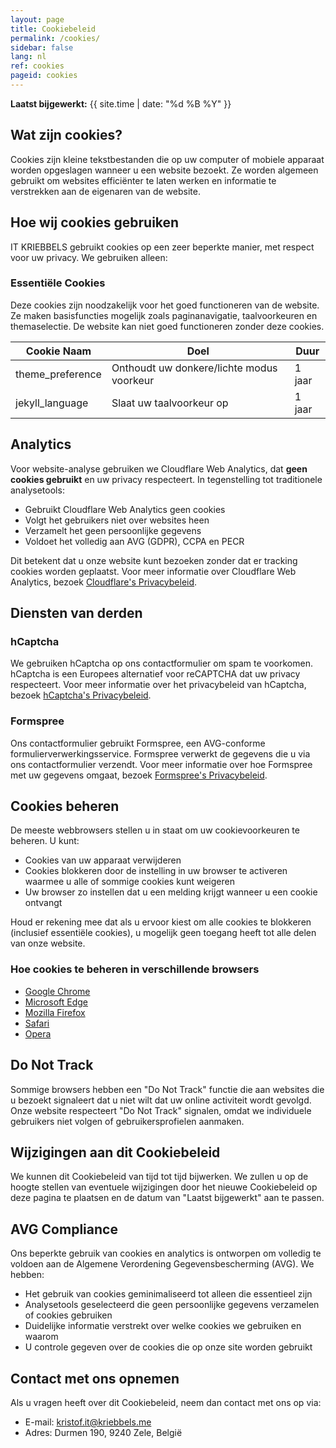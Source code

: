 ```yaml
---
layout: page
title: Cookiebeleid
permalink: /cookies/
sidebar: false
lang: nl
ref: cookies
pageid: cookies
---
```

**Laatst bijgewerkt:** {{ site.time | date: "%d %B %Y" }}

## Wat zijn cookies?

Cookies zijn kleine tekstbestanden die op uw computer of mobiele apparaat worden opgeslagen wanneer u een website bezoekt. Ze worden algemeen gebruikt om websites efficiënter te laten werken en informatie te verstrekken aan de eigenaren van de website.

## Hoe wij cookies gebruiken

IT KRIEBBELS gebruikt cookies op een zeer beperkte manier, met respect voor uw privacy. We gebruiken alleen:

### Essentiële Cookies

Deze cookies zijn noodzakelijk voor het goed functioneren van de website. Ze maken basisfuncties mogelijk zoals paginanavigatie, taalvoorkeuren en themaselectie. De website kan niet goed functioneren zonder deze cookies.

| Cookie Naam | Doel | Duur |
|-------------|------|------|
| theme_preference | Onthoudt uw donkere/lichte modus voorkeur | 1 jaar |
| jekyll_language | Slaat uw taalvoorkeur op | 1 jaar |

## Analytics

Voor website-analyse gebruiken we Cloudflare Web Analytics, dat **geen cookies gebruikt** en uw privacy respecteert. In tegenstelling tot traditionele analysetools:

- Gebruikt Cloudflare Web Analytics geen cookies
- Volgt het gebruikers niet over websites heen
- Verzamelt het geen persoonlijke gegevens
- Voldoet het volledig aan AVG (GDPR), CCPA en PECR

Dit betekent dat u onze website kunt bezoeken zonder dat er tracking cookies worden geplaatst. Voor meer informatie over Cloudflare Web Analytics, bezoek [Cloudflare's Privacybeleid](https://www.cloudflare.com/privacypolicy/).

## Diensten van derden

### hCaptcha

We gebruiken hCaptcha op ons contactformulier om spam te voorkomen. hCaptcha is een Europees alternatief voor reCAPTCHA dat uw privacy respecteert. Voor meer informatie over het privacybeleid van hCaptcha, bezoek [hCaptcha's Privacybeleid](https://www.hcaptcha.com/privacy).

### Formspree

Ons contactformulier gebruikt Formspree, een AVG-conforme formulierverwerkingsservice. Formspree verwerkt de gegevens die u via ons contactformulier verzendt. Voor meer informatie over hoe Formspree met uw gegevens omgaat, bezoek [Formspree's Privacybeleid](https://formspree.io/legal/privacy-policy/).

## Cookies beheren

De meeste webbrowsers stellen u in staat om uw cookievoorkeuren te beheren. U kunt:
- Cookies van uw apparaat verwijderen
- Cookies blokkeren door de instelling in uw browser te activeren waarmee u alle of sommige cookies kunt weigeren
- Uw browser zo instellen dat u een melding krijgt wanneer u een cookie ontvangt

Houd er rekening mee dat als u ervoor kiest om alle cookies te blokkeren (inclusief essentiële cookies), u mogelijk geen toegang heeft tot alle delen van onze website.

### Hoe cookies te beheren in verschillende browsers

- [Google Chrome](https://support.google.com/chrome/answer/95647?hl=nl)
- [Microsoft Edge](https://support.microsoft.com/nl-nl/microsoft-edge/cookies-verwijderen-in-microsoft-edge-63947406-40ac-c3b8-57b9-2a946a29ae09)
- [Mozilla Firefox](https://support.mozilla.org/nl/kb/cookies-en-website-gegevens-wissen-firefox)
- [Safari](https://support.apple.com/nl-nl/guide/safari/sfri11471/mac)
- [Opera](https://help.opera.com/en/latest/web-preferences/#cookies)

## Do Not Track

Sommige browsers hebben een "Do Not Track" functie die aan websites die u bezoekt signaleert dat u niet wilt dat uw online activiteit wordt gevolgd. Onze website respecteert "Do Not Track" signalen, omdat we individuele gebruikers niet volgen of gebruikersprofielen aanmaken.

## Wijzigingen aan dit Cookiebeleid

We kunnen dit Cookiebeleid van tijd tot tijd bijwerken. We zullen u op de hoogte stellen van eventuele wijzigingen door het nieuwe Cookiebeleid op deze pagina te plaatsen en de datum van "Laatst bijgewerkt" aan te passen.

## AVG Compliance

Ons beperkte gebruik van cookies en analytics is ontworpen om volledig te voldoen aan de Algemene Verordening Gegevensbescherming (AVG). We hebben:

- Het gebruik van cookies geminimaliseerd tot alleen die essentieel zijn
- Analysetools geselecteerd die geen persoonlijke gegevens verzamelen of cookies gebruiken
- Duidelijke informatie verstrekt over welke cookies we gebruiken en waarom
- U controle gegeven over de cookies die op onze site worden gebruikt

## Contact met ons opnemen

Als u vragen heeft over dit Cookiebeleid, neem dan contact met ons op via:
- E-mail: [kristof.it@kriebbels.me](mailto:kristof.it@kriebbels.me)
- Adres: Durmen 190, 9240 Zele, België